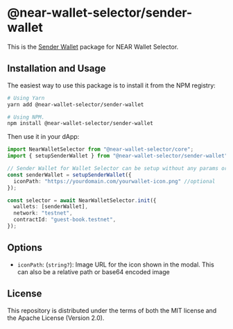 # @near-wallet-selector/sender-wallet

This is the [Sender Wallet](https://chrome.google.com/webstore/detail/sender-wallet/epapihdplajcdnnkdeiahlgigofloibg) package for NEAR Wallet Selector.

## Installation and Usage

The easiest way to use this package is to install it from the NPM registry:

```bash
# Using Yarn
yarn add @near-wallet-selector/sender-wallet

# Using NPM.
npm install @near-wallet-selector/sender-wallet
```

Then use it in your dApp:

```ts
import NearWalletSelector from "@near-wallet-selector/core";
import { setupSenderWallet } from "@near-wallet-selector/sender-wallet";

// Sender Wallet for Wallet Selector can be setup without any params or it can take one optional param.
const senderWallet = setupSenderWallet({
  iconPath: "https://yourdomain.com/yourwallet-icon.png" //optional
});

const selector = await NearWalletSelector.init({
  wallets: [senderWallet],
  network: "testnet",
  contractId: "guest-book.testnet",
});
```

## Options

- `iconPath`: (`string?`): Image URL for the icon shown in the modal. This can also be a relative path or base64 encoded image

## License

This repository is distributed under the terms of both the MIT license and the Apache License (Version 2.0).
